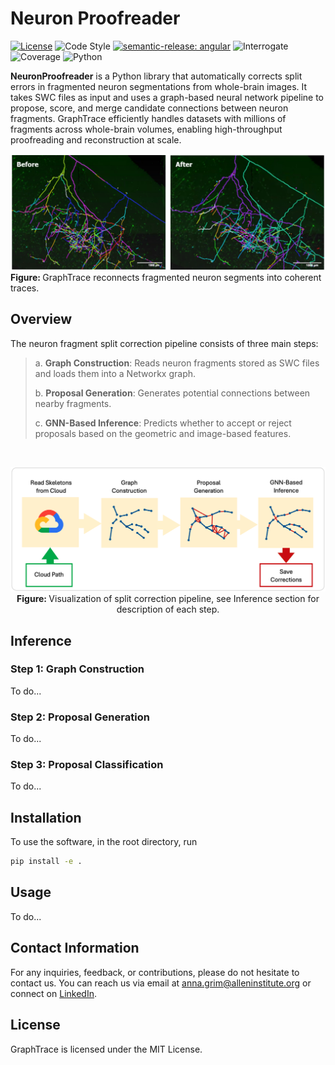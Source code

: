 # Neuron Proofreader

[![License](https://img.shields.io/badge/license-MIT-brightgreen)](LICENSE)
![Code Style](https://img.shields.io/badge/code%20style-black-black)
[![semantic-release: angular](https://img.shields.io/badge/semantic--release-angular-e10079?logo=semantic-release)](https://github.com/semantic-release/semantic-release)
![Interrogate](https://img.shields.io/badge/interrogate-37.5%25-red)
![Coverage](https://img.shields.io/badge/coverage-100%25-brightgreen?logo=codecov)
![Python](https://img.shields.io/badge/python->=3.7-blue?logo=python)


<b> NeuronProofreader</b> is a Python library that automatically corrects split errors in fragmented neuron segmentations from whole-brain images. It takes SWC files as input and uses a graph-based neural network pipeline to propose, score, and merge candidate connections between neuron fragments. GraphTrace efficiently handles datasets with millions of fragments across whole-brain volumes, enabling high-throughput proofreading and reconstruction at scale.

<p>
  <img src="imgs/result.png" width="900" alt="">
  <br>
   <b> Figure: </b>GraphTrace reconnects fragmented neuron segments into coherent traces.
</p>

## Overview

The neuron fragment split correction pipeline consists of three main steps:

<blockquote>
  <p>a. <strong>Graph Construction</strong>: Reads neuron fragments stored as SWC files and loads them into a Networkx graph.</p>
  <p>b. <strong>Proposal Generation</strong>: Generates potential connections between nearby fragments.</p>
  <p>c. <strong>GNN-Based Inference</strong>: Predicts whether to accept or reject proposals based on the geometric and image-based features.</p>
</blockquote>
<br>

<p align="center">
  <img src="imgs/pipeline.png" width="800" alt="pipeline">
    <br>
  <b> Figure: </b>Visualization of split correction pipeline, see Inference section for description of each step.
</p>


## Inference

### Step 1: Graph Construction

To do...

### Step 2: Proposal Generation

To do...

### Step 3: Proposal Classification

To do...

## Installation
To use the software, in the root directory, run
```bash
pip install -e .
```

## Usage

To do...

## Contact Information
For any inquiries, feedback, or contributions, please do not hesitate to contact us. You can reach us via email at anna.grim@alleninstitute.org or connect on [LinkedIn](https://www.linkedin.com/in/anna-m-grim/).

## License
GraphTrace is licensed under the MIT License.
